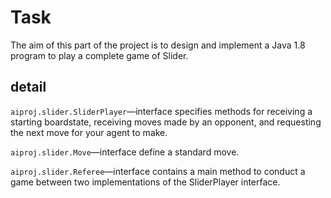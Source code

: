 # Task

The aim of this part of the project is to design and implement a Java 1.8 program to play a complete game of Slider. 

## detail

`aiproj.slider.SliderPlayer`—interface specifies methods for receiving a starting boardstate, receiving moves made by an opponent, and requesting the next move for your agent to make.

`aiproj.slider.Move`—interface define a standard move.

`aiproj.slider.Referee`—interface contains a main method to conduct a game between two implementations of the SliderPlayer interface.




​			
​		
​				


​		
​	


 			
​		
​	